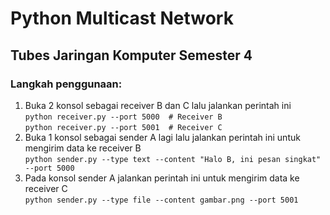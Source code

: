 # Python Multicast Network
## Tubes Jaringan Komputer Semester 4

### Langkah penggunaan:
1. Buka 2 konsol sebagai receiver B dan C lalu jalankan perintah ini \
   `python receiver.py --port 5000  # Receiver B` \
   `python receiver.py --port 5001  # Receiver C`
3. Buka 1 konsol sebagai sender A lagi lalu jalankan perintah ini untuk mengirim data ke receiver B \
   `python sender.py --type text --content "Halo B, ini pesan singkat" --port 5000`
4. Pada konsol sender A jalankan perintah ini untuk mengirim data ke receiver C \
   `python sender.py --type file --content gambar.png --port 5001`
